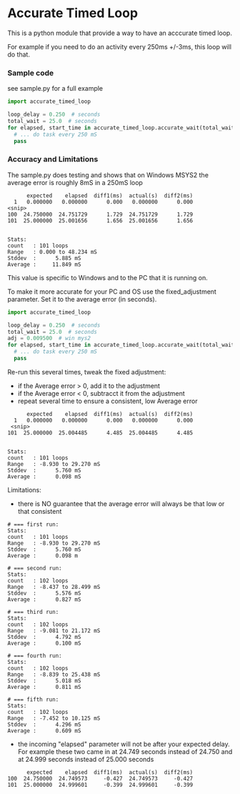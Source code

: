 # Accurate Timed Loop #

This is a python module that provide a way to have an acccurate timed loop.

For example if you need to do an activity every 250ms +/-3ms, this loop will do that.

### Sample code ###

see sample.py for a full example

```python
import accurate_timed_loop

loop_delay = 0.250  # seconds
total_wait = 25.0  # seconds
for elapsed, start_time in accurate_timed_loop.accurate_wait(total_wait, loop_delay):
  # ... do task every 250 mS
  pass
```

### Accuracy and Limitations ###

The sample.py does testing and shows that on Windows MSYS2 the average error is roughly 8mS in a 250mS loop

```text
      expected    elapsed  diff1(ms)  actual(s)  diff2(ms)
  1   0.000000   0.000000      0.000   0.000000      0.000
<snip>
100  24.750000  24.751729      1.729  24.751729      1.729
101  25.000000  25.001656      1.656  25.001656      1.656


Stats:
count   : 101 loops
Range   : 0.000 to 48.234 mS
Stddev  :      5.885 mS
Average :     11.849 mS
```

This value is specific to Windows and to the PC that it is running on.

To make it more accurate for your PC and OS use the fixed_adjustment parameter. Set it to the
average error (in seconds).

```python
import accurate_timed_loop

loop_delay = 0.250  # seconds
total_wait = 25.0  # seconds
adj = 0.009500  # win mys2
for elapsed, start_time in accurate_timed_loop.accurate_wait(total_wait, loop_delay, fixed_adjustment=adj):
  # ... do task every 250 mS
  pass
```

Re-run this several times, tweak the fixed adjustment:

* if the Average error > 0, add it to the adjustment
* if the Average error < 0, subtracct it from the adjustment
* repeat several time to ensure a consistent, low Average error

```text
      expected    elapsed  diff1(ms)  actual(s)  diff2(ms)
  1   0.000000   0.000000      0.000   0.000000      0.000
 <snip>
101  25.000000  25.004485      4.485  25.004485      4.485


Stats:
count   : 101 loops
Range   : -8.930 to 29.270 mS
Stddev  :      5.760 mS
Average :      0.098 mS
```

Limitations:

* there is NO guarantee that the average error will always be that low or that consistent

```text
# === first run:
Stats:
count   : 101 loops
Range   : -8.930 to 29.270 mS
Stddev  :      5.760 mS
Average :      0.098 m

# === second run:
Stats:
count   : 102 loops
Range   : -8.437 to 28.499 mS
Stddev  :      5.576 mS
Average :      0.827 mS

# === third run:
Stats:
count   : 102 loops
Range   : -9.081 to 21.172 mS
Stddev  :      4.792 mS
Average :      0.100 mS

# === fourth run:
Stats:
count   : 102 loops
Range   : -8.839 to 25.438 mS
Stddev  :      5.018 mS
Average :      0.811 mS

# === fifth run:
Stats:
count   : 102 loops
Range   : -7.452 to 10.125 mS
Stddev  :      4.296 mS
Average :      0.609 mS
```

* the incoming "elapsed" parameter will not be after your expected delay.
  For example these two came in at 24.749 seconds instead of 24.750 and
  at 24.999 seconds instead of 25.000 seconds

```text
      expected    elapsed  diff1(ms)  actual(s)  diff2(ms)
100  24.750000  24.749573     -0.427  24.749573     -0.427
101  25.000000  24.999601     -0.399  24.999601     -0.399
```
